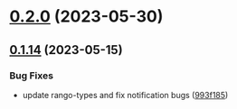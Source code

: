 # [0.2.0](https://github.com/rango-exchange/rango-client/compare/provider-keplr@0.1.15...provider-keplr@0.2.0) (2023-05-30)



## [0.1.14](https://github.com/rango-exchange/rango-client/compare/provider-keplr@0.1.13...provider-keplr@0.1.14) (2023-05-15)


### Bug Fixes

* update rango-types and fix notification bugs ([993f185](https://github.com/rango-exchange/rango-client/commit/993f185e0b8c5e5e15a2c65ba2d85d1f9c8daa90))



